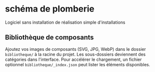 # schéma de plomberie
Logiciel sans installation de réalisation simple d'installations

## Bibliothèque de composants

Ajoutez vos images de composants (SVG, JPG, WebP) dans le dossier
`bibliotheque/` à la racine du projet. Les sous-dossiers deviennent des
catégories dans l'interface.
Pour accélérer le chargement, un fichier optionnel `bibliotheque/_index.json`
peut lister les éléments disponibles.
